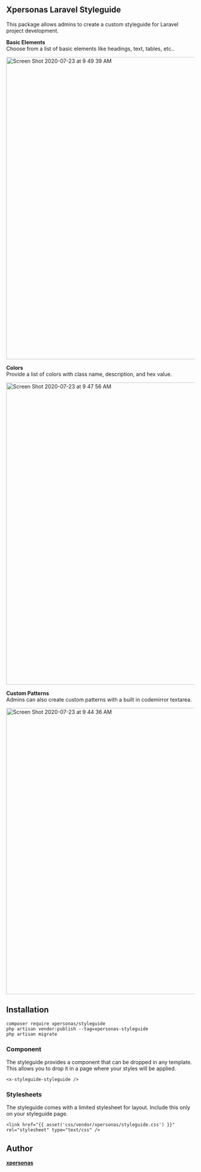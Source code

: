 ## Xpersonas Laravel Styleguide

This package allows admins to create a custom styleguide for Laravel project development. 

**Basic Elements**  
Choose from a list of basic elements like headings, text, tables, etc.. 

<img width="808" alt="Screen Shot 2020-07-23 at 9 49 39 AM" src="https://user-images.githubusercontent.com/5023924/88301527-57663e80-ccca-11ea-9f60-96255b3b65bb.png">

**Colors**  
Provide a list of colors with class name, description, and hex value.

<img width="808" alt="Screen Shot 2020-07-23 at 9 47 56 AM" src="https://user-images.githubusercontent.com/5023924/88301583-69e07800-ccca-11ea-9311-e72eef821047.png">

**Custom Patterns**  
Admins can also create custom patterns with a built in codemirror textarea. 

<img width="765" alt="Screen Shot 2020-07-23 at 9 44 36 AM" src="https://user-images.githubusercontent.com/5023924/88301557-60571000-ccca-11ea-89f8-55958e6f79c0.png">

## Installation

```
composer require xpersonas/styleguide
php artisan vendor:publish --tag=xpersonas-styleguide
php artisan migrate
```

### Component

The styleguide provides a component that can be dropped in any template. This allows you to drop it in a page where your styles will be applied.

```
<x-styleguide-styleguide />
```

### Stylesheets

The styleguide comes with a limited stylesheet for layout. Include this only on your styleguide page.

```
<link href="{{ asset('css/vendor/xpersonas/styleguide.css') }}" rel="stylesheet" type="text/css" />
```

## Author

**[xpersonas](mailto:justin.neel@gmail.com)**
